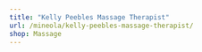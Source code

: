 ```yaml
---
title: "Kelly Peebles Massage Therapist"
url: /mineola/kelly-peebles-massage-therapist/
shop: Massage
---
```

